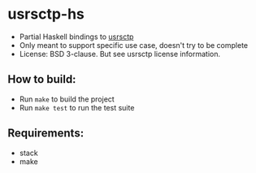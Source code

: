 # usrsctp-hs

* Partial Haskell bindings to [usrsctp](https://github.com/sctplab/usrsctp)
* Only meant to support specific use case, doesn't try to be complete
* License: BSD 3-clause. But see usrsctp license information.

## How to build:

* Run `make` to build the project
* Run `make test` to run the test suite

## Requirements:
* stack
* make
